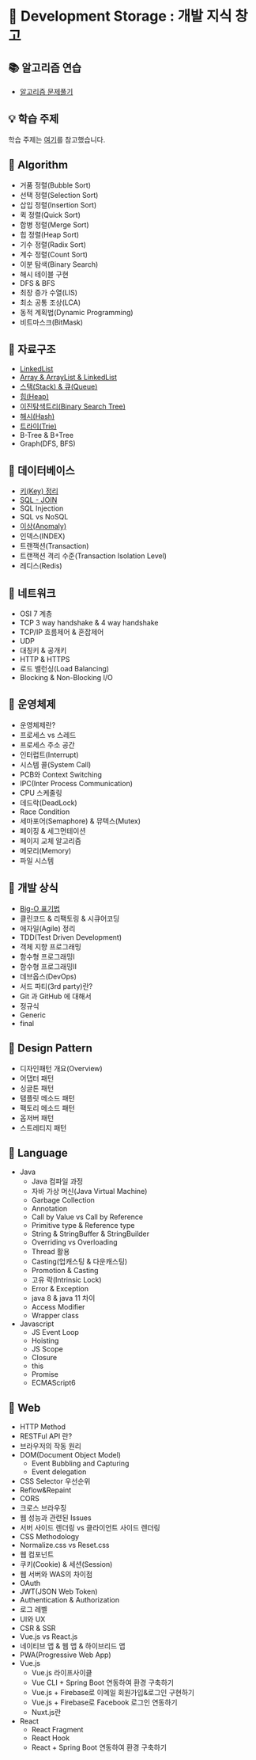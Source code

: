 # :gift: Development Storage : 개발 지식 창고

## :books: 알고리즘 연습   
* [알고리즘 문제풀기](https://github.com/ssd256/Algorithms_Practice)   

## :bulb: 학습 주제   
학습 주제는 [여기](https://github.com/gyoogle/tech-interview-for-developer)를 참고했습니다.   

## :pushpin: Algorithm   

* 거품 정렬(Bubble Sort)
* 선택 정렬(Selection Sort)
* 삽입 정렬(Insertion Sort)
* 퀵 정렬(Quick Sort)
* 합병 정렬(Merge Sort)
* 힙 정렬(Heap Sort)
* 기수 정렬(Radix Sort)
* 계수 정렬(Count Sort)
* 이분 탐색(Binary Search)
* 해시 테이블 구현
* DFS & BFS
* 최장 증가 수열(LIS)
* 최소 공통 조상(LCA)
* 동적 계획법(Dynamic Programming)
* 비트마스크(BitMask)

## :pushpin: 자료구조   
* [LinkedList](https://github.com/ssd256/TIL/blob/main/DataStructure/LinkedList.md)
* [Array & ArrayList & LinkedList](https://github.com/ssd256/TIL/blob/main/DataStructure/Array%20vs%20ArrayList%20vs%20LinkedList.md)
* [스택(Stack) & 큐(Queue)](https://github.com/ssd256/TIL/blob/main/DataStructure/Stack%20%26%20Queue.md)
* [힙(Heap)](https://github.com/ssd256/Dev-Storage/blob/main/DataStructure/Heap.md)
* [이진탐색트리(Binary Search Tree)](https://github.com/ssd256/Dev-Storage/blob/main/DataStructure/Binary%20Search%20Tree.md)
* [해시(Hash)](https://github.com/ssd256/Dev-Storage/blob/main/DataStructure/HashTable.md)
* [트라이(Trie)](https://github.com/ssd256/Dev-Storage/blob/main/DataStructure/Trie.md)
* B-Tree & B+Tree
* Graph(DFS, BFS)

## :pushpin: 데이터베이스   

* [키(Key) 정리](https://github.com/ssd256/Dev-Storage/blob/main/Database/%5BDB%5DKey.md)
* [SQL - JOIN](https://github.com/ssd256/Dev-Storage/blob/main/Database/%5BDB%5DJOIN.md)
* SQL Injection
* SQL vs NoSQL
* [이상(Anomaly)](https://github.com/ssd256/Dev-Storage/blob/main/Database/%5BDB%5DAnomaly.md)
* 인덱스(INDEX)
* 트랜잭션(Transaction)
* 트랜잭션 격리 수준(Transaction Isolation Level)
* 레디스(Redis)

## :pushpin: 네트워크   
* OSI 7 계층
* TCP 3 way handshake & 4 way handshake
* TCP/IP 흐름제어 & 혼잡제어
* UDP
* 대칭키 & 공개키
* HTTP & HTTPS
* 로드 밸런싱(Load Balancing)
* Blocking & Non-Blocking I/O

## :pushpin: 운영체제   
* 운영체제란?
* 프로세스 vs 스레드
* 프로세스 주소 공간
* 인터럽트(Interrupt)
* 시스템 콜(System Call)
* PCB와 Context Switching
* IPC(Inter Process Communication)
* CPU 스케줄링
* 데드락(DeadLock)
* Race Condition
* 세마포어(Semaphore) & 뮤텍스(Mutex)
* 페이징 & 세그먼테이션
* 페이지 교체 알고리즘
* 메모리(Memory)
* 파일 시스템

## :pushpin: 개발 상식   

* [Big-O 표기법](https://github.com/ssd256/Dev-Storage/blob/main/DataStructure/Big-O.md)
* 클린코드 & 리팩토링 & 시큐어코딩
* 애자일(Agile) 정리
* TDD(Test Driven Development)
* 객체 지향 프로그래밍
* 함수형 프로그래밍Ⅰ
* 함수형 프로그래밍Ⅱ
* 데브옵스(DevOps)
* 서드 파티(3rd party)란?
* Git 과 GitHub 에 대해서
* 정규식
* Generic
* final

## :pushpin: Design Pattern   
* 디자인패턴 개요(Overview)
* 어댑터 패턴
* 싱글톤 패턴
* 탬플릿 메소드 패턴
* 팩토리 메소드 패턴
* 옵저버 패턴
* 스트레티지 패턴

## :pushpin: Language   
* Java
  * Java 컴파일 과정
  * 자바 가상 머신(Java Virtual Machine)
  * Garbage Collection
  * Annotation
  * Call by Value vs Call by Reference
  * Primitive type & Reference type
  * String & StringBuffer & StringBuilder
  * Overriding vs Overloading
  * Thread 활용
  * Casting(업캐스팅 & 다운캐스팅)
  * Promotion & Casting
  * 고유 락(Intrinsic Lock)
  * Error & Exception
  * java 8 & java 11 차이
  * Access Modifier
  * Wrapper class
* Javascript
  * JS Event Loop
  * Hoisting
  * JS Scope
  * Closure
  * this
  * Promise
  * ECMAScript6

## :pushpin: Web   
* HTTP Method
* RESTFul API 란?
* 브라우저의 작동 원리
* DOM(Document Object Model)
  * Event Bubbling and Capturing
  * Event delegation
* CSS Selector 우선순위
* Reflow&Repaint
* CORS
* 크로스 브라우징
* 웹 성능과 관련된 Issues
* 서버 사이드 렌더링 vs 클라이언트 사이드 렌더링
* CSS Methodology
* Normalize.css vs Reset.css
* 웹 컴포넌트
* 쿠키(Cookie) & 세션(Session)
* 웹 서버와 WAS의 차이점
* OAuth
* JWT(JSON Web Token)
* Authentication & Authorization
* 로그 레벨
* UI와 UX
* CSR & SSR
* Vue.js vs React.js
* 네이티브 앱 & 웹 앱 & 하이브리드 앱
* PWA(Progressive Web App)
* Vue.js
  * Vue.js 라이프사이클
  * Vue CLI + Spring Boot 연동하여 환경 구축하기
  * Vue.js + Firebase로 이메일 회원가입&로그인 구현하기
  * Vue.js + Firebase로 Facebook 로그인 연동하기
  * Nuxt.js란
* React
  * React Fragment
  * React Hook
  * React + Spring Boot 연동하여 환경 구축하기
